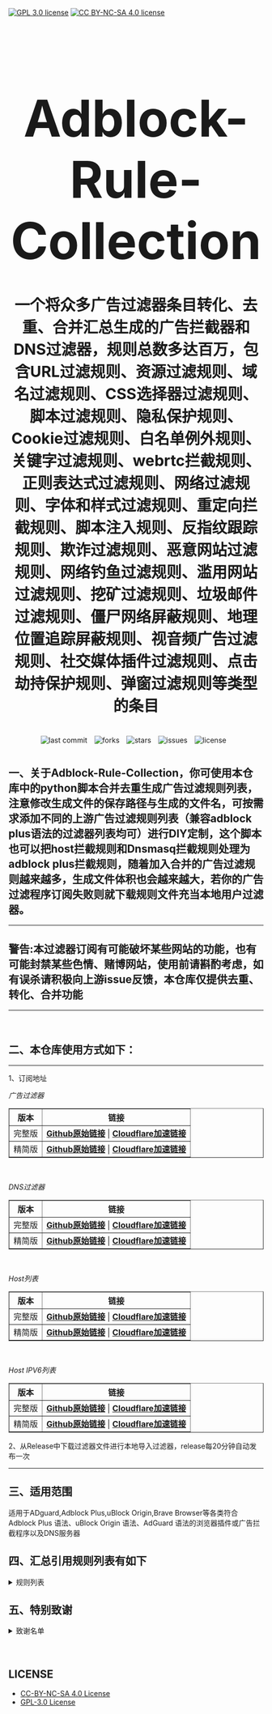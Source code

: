 [![GPL 3.0 license](https://img.shields.io/badge/License-GPL%20v3-blue.svg)](https://github.com/REIJI007/Adblock-Rule-Collection/blob/main/LICENSE-GPL%203.0)
[![CC BY-NC-SA 4.0 license](https://img.shields.io/badge/License-CC%20BY--NC--SA%204.0-lightgrey.svg)](https://github.com/REIJI007/Adblock-Rule-Collection/blob/main/LICENSE-CC-BY-NC-SA%204.0)
<!-- 居中的大标题 -->
<h1 align="center" style="font-size: 100px; margin-bottom: 40px;">Adblock-Rule-Collection</h1>

<!-- 居中的副标题 -->
<h2 align="center" style="font-size: 30px; margin-bottom: 40px;">一个将众多广告过滤器条目转化、去重、合并汇总生成的广告拦截器和DNS过滤器，规则总数多达百万，包含URL过滤规则、资源过滤规则、域名过滤规则、CSS选择器过滤规则、脚本过滤规则、隐私保护规则、Cookie过滤规则、白名单例外规则、关键字过滤规则、webrtc拦截规则、正则表达式过滤规则、网络过滤规则、字体和样式过滤规则、重定向拦截规则、脚本注入规则、反指纹跟踪规则、欺诈过滤规则、恶意网站过滤规则、网络钓鱼过滤规则、滥用网站过滤规则、挖矿过滤规则、垃圾邮件过滤规则、僵尸网络屏蔽规则、地理位置追踪屏蔽规则、视音频广告过滤规则、社交媒体插件过滤规则、点击劫持保护规则、弹窗过滤规则等类型的条目</h2>

<!-- 徽章（根据需要调整） -->
<p align="center" style="margin-bottom: 40px;">
    <img src="https://img.shields.io/badge/last%20commit-today-brightgreen" alt="last commit" style="margin-right: 10px;">
    <img src="https://img.shields.io/github/forks/REIJI007/Adblock-Rule-Collection" alt="forks" style="margin-right: 10px;">
    <img src="https://img.shields.io/github/stars/REIJI007/Adblock-Rule-Collection" alt="stars" style="margin-right: 10px;">
    <img src="https://img.shields.io/github/issues/REIJI007/Adblock-Rule-Collection" alt="issues" style="margin-right: 10px;">
    <img src="https://img.shields.io/github/license/REIJI007/Adblock-Rule-Collection" alt="license" style="margin-right: 10px;">
</p>


## 一、关于Adblock-Rule-Collection，你可使用本仓库中的python脚本合并去重生成广告过滤规则列表，注意修改生成文件的保存路径与生成的文件名，可按需求添加不同的上游广告过滤规则列表（兼容adblock plus语法的过滤器列表均可）进行DIY定制，这个脚本也可以把host拦截规则和Dnsmasq拦截规则处理为adblock plus拦截规则，随着加入合并的广告过滤规则越来越多，生成文件体积也会越来越大，若你的广告过滤程序订阅失败则就下载规则文件充当本地用户过滤器。

<hr>

## 警告:本过滤器订阅有可能破坏某些网站的功能，也有可能封禁某些色情、赌博网站，使用前请斟酌考虑，如有误杀请积极向上游issue反馈，本仓库仅提供去重、转化、合并功能

<hr>
<br>

## 二、本仓库使用方式如下：

<hr> 
1、订阅地址

*广告过滤器*
<table border="1" style="border-collapse: collapse; width: 100%;">
  <tr>
    <th>版本</th>
    <th>链接</th>
  </tr>
  <tr>
    <td>完整版</td>
    <td>
      <strong><a href="https://raw.githubusercontent.com/REIJI007/Adblock-Rule-Collection/main/ADBLOCK_RULE_COLLECTION.txt">Github原始链接</a></strong> | 
      <strong><a href="https://adblock.reiji007.org/">Cloudflare加速链接</a></strong>
    </td>
  </tr>
  <tr>
    <td>精简版</td>
    <td>
      <strong><a href="https://raw.githubusercontent.com/REIJI007/Adblock-Rule-Collection/main/ADBLOCK_RULE_COLLECTION_Lite.txt">Github原始链接</a></strong> | 
      <strong><a href="https://adblock-lite.reiji007.org/">Cloudflare加速链接</a></strong>
    </td>
  </tr>
</table>

<br>

*DNS过滤器*
<table border="1" style="border-collapse: collapse; width: 100%;">
  <tr>
    <th>版本</th>
    <th>链接</th>
  </tr>
  <tr>
    <td>完整版</td>
    <td>
      <strong><a href="https://raw.githubusercontent.com/REIJI007/Adblock-Rule-Collection/main/ADBLOCK_RULE_COLLECTION_DNS.txt">Github原始链接</a></strong> | 
      <strong><a href="https://adblock-dns.reiji007.org/">Cloudflare加速链接</a></strong>
    </td>
  </tr>
  <tr>
    <td>精简版</td>
    <td>
      <strong><a href="https://raw.githubusercontent.com/REIJI007/Adblock-Rule-Collection/main/ADBLOCK_RULE_COLLECTION_DNS_Lite.txt">Github原始链接</a></strong> | 
      <strong><a href="https://adblock-dns-lite.reiji007.org/">Cloudflare加速链接</a></strong>
    </td>
  </tr>
</table>

<br>

*Host列表*
<table border="1" style="border-collapse: collapse; width: 100%;">
  <tr>
    <th>版本</th>
    <th>链接</th>
  </tr>
  <tr>
    <td>完整版</td>
    <td>
      <strong><a href="https://raw.githubusercontent.com/REIJI007/Adblock-Rule-Collection/main/ADBLOCK_RULE_COLLECTION_HOST.txt">Github原始链接</a></strong> | 
      <strong><a href="https://adblock-host.reiji007.org/">Cloudflare加速链接</a></strong>
    </td>
  </tr>
  <tr>
    <td>精简版</td>
    <td>
      <strong><a href="https://raw.githubusercontent.com/REIJI007/Adblock-Rule-Collection/main/ADBLOCK_RULE_COLLECTION_HOST_Lite.txt">Github原始链接</a></strong> | 
      <strong><a href="https://adblock-host-lite.reiji007.org/">Cloudflare加速链接</a></strong>
    </td>
  </tr>
</table>

<br>

*Host IPV6列表*
<table border="1" style="border-collapse: collapse; width: 100%;">
  <tr>
    <th>版本</th>
    <th>链接</th>
  </tr>
  <tr>
    <td>完整版</td>
    <td>
      <strong><a href="https://raw.githubusercontent.com/REIJI007/Adblock-Rule-Collection/main/ADBLOCK_RULE_COLLECTION_HOST_IPV6.txt">Github原始链接</a></strong> | 
      <strong><a href="https://adblock-host-ipv6.reiji007.org/">Cloudflare加速链接</a></strong>
    </td>
  </tr>
  <tr>
    <td>精简版</td>
    <td>
      <strong><a href="https://raw.githubusercontent.com/REIJI007/Adblock-Rule-Collection/main/ADBLOCK_RULE_COLLECTION_HOST_IPV6_Lite.txt">Github原始链接</a></strong> | 
      <strong><a href="https://adblock-host-ipv6-lite.reiji007.org/">Cloudflare加速链接</a></strong>
    </td>
  </tr>
</table>

2、从Release中下载过滤器文件进行本地导入过滤器，release每20分钟自动发布一次
<hr>


## 三、适用范围
适用于ADguard,Adblock Plus,uBlock Origin,Brave Browser等各类符合Adblock Plus 语法、uBlock Origin 语法、AdGuard 语法的浏览器插件或广告拦截程序以及DNS服务器
<br>


## 四、汇总引用规则列表有如下
<details>
  <summary>规则列表</summary>


引用列表如下：

1. [Anti-ad for ADguard](https://anti-ad.net/adguard.txt)  
2. [Anti-ad-Easylist](https://anti-ad.net/easylist.txt)
3. [OISD Small List](https://small.oisd.nl)
4. [OISD Big List](https://big.oisd.nl)  
5. [EasyList](https://easylist.to/easylist/easylist.txt)  
6. [EasyList-adservers](https://raw.githubusercontent.com/easylist/easylist/master/easylist/easylist_adservers.txt)  
7. [EasyList-thirdparty_servers](https://raw.githubusercontent.com/easylist/easylist/master/easylist/easylist_thirdparty.txt)  
8. [EasyList-adservers_popup](https://raw.githubusercontent.com/easylist/easylist/master/easylist/easylist_adservers_popup.txt)  
9. [EasyList-thirdparty_popup](https://raw.githubusercontent.com/easylist/easylist/master/easylist/easylist_thirdparty_popup.txt)  
10. [EasyList-allowlist](https://raw.githubusercontent.com/easylist/easylist/master/easylist/easylist_allowlist.txt)  
11. [EasyList-allowlist_dimensions](https://raw.githubusercontent.com/easylist/easylist/master/easylist/easylist_allowlist_dimensions.txt)  
12. [EasyList-allowlist_general_hide](https://raw.githubusercontent.com/easylist/easylist/master/easylist/easylist_allowlist_general_hide.txt)  
13. [EasyList-allowlist_popup](https://raw.githubusercontent.com/easylist/easylist/master/easylist/easylist_allowlist_popup.txt)  
14. [Easylist-general_block](https://raw.githubusercontent.com/easylist/easylist/master/easylist/easylist_general_block.txt)  
15. [Easylist-general_block_popup](https://raw.githubusercontent.com/easylist/easylist/master/easylist/easylist_general_block_popup.txt)  
16. [Easylist-general_hide](https://raw.githubusercontent.com/easylist/easylist/master/easylist/easylist_general_hide.txt)  
17. [EasyPrivacy](https://easylist.to/easylist/easyprivacy.txt)  
18. [EasyPrivacy-allowlist](https://raw.githubusercontent.com/easylist/easylist/master/easyprivacy/easyprivacy_allowlist.txt)  
19. [EasyPrivacy-allowlist_international](https://raw.githubusercontent.com/easylist/easylist/master/easyprivacy/easyprivacy_allowlist_international.txt)  
20. [EasyPrivacy-general](https://raw.githubusercontent.com/easylist/easylist/master/easyprivacy/easyprivacy_general.txt)  
21. [EasyPrivacy-general_emailtrackers](https://raw.githubusercontent.com/easylist/easylist/master/easyprivacy/easyprivacy_general_emailtrackers.txt)  
22. [EasyPrivacy-third-party](https://raw.githubusercontent.com/easylist/easylist/master/easyprivacy/easyprivacy_thirdparty.txt)  
23. [EasyPrivacy-third-party international](https://raw.githubusercontent.com/easylist/easylist/master/easyprivacy/easyprivacy_thirdparty_international.txt)  
24. [EasyPrivacy-trackingservers](https://raw.githubusercontent.com/easylist/easylist/master/easyprivacy/easyprivacy_trackingservers.txt)  
25. [EasyPrivacy-trackingservers_thirdparty](https://raw.githubusercontent.com/easylist/easylist/master/easyprivacy/easyprivacy_trackingservers_thirdparty.txt)  
26. [EasyPrivacy-trackingservers_admiral](https://raw.githubusercontent.com/easylist/easylist/master/easyprivacy/easyprivacy_trackingservers_admiral.txt)  
27. [EasyPrivacy-trackingservers_general](https://raw.githubusercontent.com/easylist/easylist/master/easyprivacy/easyprivacy_trackingservers_general.txt)  
28. [EasyPrivacy-trackingservers_mining](https://raw.githubusercontent.com/easylist/easylist/master/easyprivacy/easyprivacy_trackingservers_mining.txt)  
29. [EasyPrivacy-trackingservers_notifications](https://raw.githubusercontent.com/easylist/easylist/master/easyprivacy/easyprivacy_trackingservers_notifications.txt)  
30. [Easylist Cookie List](https://secure.fanboy.co.nz/fanboy-cookiemonster.txt)  
31. [Easylist Cookie-allowlist](https://raw.githubusercontent.com/easylist/easylist/master/easylist_cookie/easylist_cookie_allowlist.txt)  
32. [Easylist Cookie-allowlist_general_hide](https://raw.githubusercontent.com/easylist/easylist/master/easylist_cookie/easylist_cookie_allowlist_general_hide.txt)  
33. [Easylist Cookie-general_block](https://raw.githubusercontent.com/easylist/easylist/master/easylist_cookie/easylist_cookie_general_block.txt)  
34. [Easylist Cookie-general_hide](https://raw.githubusercontent.com/easylist/easylist/master/easylist_cookie/easylist_cookie_general_hide.txt)  
35. [Easylist Cookie-thirdparty](https://raw.githubusercontent.com/easylist/easylist/master/easylist_cookie/easylist_cookie_thirdparty.txt)  
36. [EasyList China](https://raw.githubusercontent.com/easylist/easylistchina/master/easylistchina.txt)  
37. [Adblock Warning Removal List](https://easylist-downloads.adblockplus.org/antiadblockfilters.txt)  
38. [Fanboy's Annoyance List](https://secure.fanboy.co.nz/fanboy-annoyance.txt)  
39. [Fanboy's Social Blocking List](https://easylist.to/easylist/fanboy-social.txt)  
40. [Fanboy's Anti-thirdparty Fonts](https://www.fanboy.co.nz/fanboy-antifonts.txt)  
41. [Fanboy's Notifications Blocking List](https://raw.githubusercontent.com/DandelionSprout/adfilt/master/Other%20domains%20versions/FanboyNotifications-LoadableInUBO.txt)  
42. [CJX's Annoyance List](https://raw.githubusercontent.com/cjx82630/cjxlist/master/cjx-annoyance.txt)  
43. [CJX's EasyList Lite](https://raw.githubusercontent.com/cjx82630/cjxlist/master/cjxlist.txt)  
44. [CJX's uBlock list](https://raw.githubusercontent.com/cjx82630/cjxlist/master/cjx-ublock.txt)  
45. [uniartrisan's Adblock List Plus](https://raw.githubusercontent.com/uniartisan/adblock_list/master/adblock_plus.txt)  
46. [uniartrisan's Privacy List](https://raw.githubusercontent.com/uniartisan/adblock_list/master/adblock_privacy.txt)  
47. [AdRules AdBlock List Plus](https://raw.githubusercontent.com/Cats-Team/AdRules/main/adblock_plus.txt)  
48. [AdRules DNS List](https://raw.githubusercontent.com/Cats-Team/AdRules/main/dns.txt)  
49. [AdBlock DNS](https://raw.githubusercontent.com/217heidai/adblockfilters/main/rules/adblockdns.txt)  
50. [AdBlock Filter](https://raw.githubusercontent.com/217heidai/adblockfilters/main/rules/adblockfilters.txt)  
51. [GOODBYEADS](https://raw.githubusercontent.com/8680/GOODBYEADS/master/data/rules/adblock.txt)
52. [GOODBYEADS-DNS](https://raw.githubusercontent.com/8680/GOODBYEADS/master/data/rules/dns.txt)  
53. [GOODBYEADS-allow](https://raw.githubusercontent.com/8680/GOODBYEADS/master/data/rules/allow.txt)  
54. [AWAvenue-Ads-Rule](https://raw.githubusercontent.com/TG-Twilight/AWAvenue-Ads-Rule/main/AWAvenue-Ads-Rule.txt)  
55. [uBlock filters](https://raw.githubusercontent.com/uBlockOrigin/uAssets/master/filters/filters.txt)  
56. [uBlock privacy filter](https://raw.githubusercontent.com/uBlockOrigin/uAssets/master/filters/privacy.txt)  
57. [uBlock mobile filter](https://raw.githubusercontent.com/uBlockOrigin/uAssets/master/filters/filters-mobile.txt)  
58. [uBlock Badware risks filter](https://raw.githubusercontent.com/uBlockOrigin/uAssets/master/filters/badware.txt)  
59. [uBlock Annoyances-Cookies filter](https://raw.githubusercontent.com/uBlockOrigin/uAssets/master/filters/annoyances-cookies.txt)  
60. [uBlock Annoyances-others filter](https://raw.githubusercontent.com/uBlockOrigin/uAssets/master/filters/annoyances-others.txt)  
61. [uBlock Resource abuse filters](https://raw.githubusercontent.com/uBlockOrigin/uAssets/master/filters/resource-abuse.txt)  
62. [uBlock Unbreak filter](https://raw.githubusercontent.com/uBlockOrigin/uAssets/master/filters/unbreak.txt)
63. [uBlock lan-block](https://raw.githubusercontent.com/uBlockOrigin/uAssets/master/filters/lan-block.txt)
64. [ADguard Base filter](https://raw.githubusercontent.com/ADguardTeam/FiltersRegistry/master/filters/filter_2_Base/filter.txt)  
65. [ADguard Spyware filter](https://raw.githubusercontent.com/ADguardTeam/FiltersRegistry/master/filters/filter_3_Spyware/filter.txt)  
66. [ADguard Social filter](https://raw.githubusercontent.com/ADguardTeam/FiltersRegistry/master/filters/filter_4_Social/filter.txt)  
67. [ADguard Mobile filter](https://raw.githubusercontent.com/ADguardTeam/FiltersRegistry/master/filters/filter_11_Mobile/filter.txt)  
68. [ADguard Annoyances filter](https://raw.githubusercontent.com/ADguardTeam/FiltersRegistry/master/filters/filter_14_Annoyances/filter.txt)  
69. [ADguard DnsFilter](https://raw.githubusercontent.com/ADguardTeam/FiltersRegistry/master/filters/filter_15_DnsFilter/filter.txt)  
70. [ADguard TrackParam filter](https://raw.githubusercontent.com/ADguardTeam/FiltersRegistry/master/filters/filter_17_TrackParam/filter.txt)  
71. [ADguard Annoyances_Cookies filter](https://raw.githubusercontent.com/ADguardTeam/FiltersRegistry/master/filters/filter_18_Annoyances_Cookies/filter.txt)  
72. [ADguard Annoyances_Popups filter](https://raw.githubusercontent.com/ADguardTeam/FiltersRegistry/master/filters/filter_19_Annoyances_Popups/filter.txt)  
73. [ADguard Annoyances_MobileApp filter](https://raw.githubusercontent.com/ADguardTeam/FiltersRegistry/master/filters/filter_20_Annoyances_MobileApp/filter.txt)  
74. [ADguard Annoyances_Other filter](https://raw.githubusercontent.com/ADguardTeam/FiltersRegistry/master/filters/filter_21_Annoyances_Other/filter.txt)  
75. [ADguard Annoyances_Widgets filter](https://raw.githubusercontent.com/ADguardTeam/FiltersRegistry/master/filters/filter_22_Annoyances_Widgets/filter.txt)  
76. [ADguard Chinese filter](https://raw.githubusercontent.com/ADguardTeam/FiltersRegistry/master/filters/filter_224_Chinese/filter.txt)  
77. [ADguard ThirdParty EasyList](https://raw.githubusercontent.com/ADguardTeam/FiltersRegistry/master/filters/ThirdParty/filter_101_EasyList/filter.txt)  
78. [ADguard ThirdParty EasyListChina](https://raw.githubusercontent.com/ADguardTeam/FiltersRegistry/master/filters/ThirdParty/filter_104_EasyListChina/filter.txt)  
79. [ADguard ThirdParty EasyPrivacy](https://raw.githubusercontent.com/ADguardTeam/FiltersRegistry/master/filters/ThirdParty/filter_118_EasyPrivacy/filter.txt)  
80. [ADguard ThirdParty Fanboy's Annoyance List](https://raw.githubusercontent.com/ADguardTeam/FiltersRegistry/master/filters/ThirdParty/filter_122_FanboysAnnoyances/filter.txt)  
81. [ADguard ThirdParty FanboysSocialBlockingList](https://raw.githubusercontent.com/ADguardTeam/FiltersRegistry/master/filters/ThirdParty/filter_123_FanboysSocialBlockingList/filter.txt)  
82. [ADguard ThirdParty WebAnnoyancesUltralist](https://raw.githubusercontent.com/ADguardTeam/FiltersRegistry/master/filters/ThirdParty/filter_201_WebAnnoyancesUltralist/filter.txt)  
83. [ADguard ThirdParty PeterLowesList](https://raw.githubusercontent.com/ADguardTeam/FiltersRegistry/master/filters/ThirdParty/filter_204_PeterLowesList/filter.txt)  
84. [ADguard ThirdParty AdblockWarningRemovalList](https://raw.githubusercontent.com/ADguardTeam/FiltersRegistry/master/filters/ThirdParty/filter_207_AdblockWarningRemovalList/filter.txt)  
85. [ADguard ThirdParty Online_Malicious_URL_Blocklist](https://raw.githubusercontent.com/ADguardTeam/FiltersRegistry/master/filters/ThirdParty/filter_208_Online_Malicious_URL_Blocklist/filter.txt)  
86. [ADguard ThirdParty ADgkMobileChinalist](https://raw.githubusercontent.com/ADguardTeam/FiltersRegistry/master/filters/ThirdParty/filter_209_ADgkMobileChinalist/filter.txt)  
87. [ADguard ThirdParty Spam404](https://raw.githubusercontent.com/ADguardTeam/FiltersRegistry/master/filters/ThirdParty/filter_210_Spam404/filter.txt)  
88. [ADguard ThirdParty Anti-Adblock Killer](https://raw.githubusercontent.com/ADguardTeam/FiltersRegistry/master/filters/ThirdParty/filter_211_AntiAdblockKillerReek/filter.txt)  
89. [ADguard ThirdParty ChinaListAndEasyList](https://raw.githubusercontent.com/ADguardTeam/FiltersRegistry/master/filters/ThirdParty/filter_219_ChinaListAndEasyList/filter.txt)  
90. [ADguard ThirdParty CJXsAnnoyanceList](https://raw.githubusercontent.com/ADguardTeam/FiltersRegistry/master/filters/ThirdParty/filter_220_CJXsAnnoyanceList/filter.txt)  
91. [ADguard ThirdParty xinggsf](https://raw.githubusercontent.com/ADguardTeam/FiltersRegistry/master/filters/ThirdParty/filter_228_xinggsf/filter.txt)  
92. [ADguard ThirdParty IdontCareAboutCookies](https://raw.githubusercontent.com/ADguardTeam/FiltersRegistry/master/filters/ThirdParty/filter_229_IdontCareAboutCookies/filter.txt)  
93. [ADguard ThirdParty FanboyAntifonts](https://raw.githubusercontent.com/ADguardTeam/FiltersRegistry/master/filters/ThirdParty/filter_239_FanboyAntifonts/filter.txt)  
94. [ADguard ThirdParty BarbBlock](https://raw.githubusercontent.com/ADguardTeam/FiltersRegistry/master/filters/ThirdParty/filter_240_BarbBlock/filter.txt)  
95. [ADguard ThirdParty FanboyCookiemonster](https://raw.githubusercontent.com/ADguardTeam/FiltersRegistry/master/filters/ThirdParty/filter_241_FanboyCookiemonster/filter.txt)  
96. [ADguard ThirdParty NoCoin](https://raw.githubusercontent.com/ADguardTeam/FiltersRegistry/master/filters/ThirdParty/filter_242_NoCoin/filter.txt)  
97. [ADguard ThirdParty DandelionSproutAnnoyances](https://raw.githubusercontent.com/ADguardTeam/FiltersRegistry/master/filters/ThirdParty/filter_250_DandelionSproutAnnoyances/filter.txt)  
98. [ADguard ThirdParty Legitimate_URL_Shortener](https://raw.githubusercontent.com/ADguardTeam/FiltersRegistry/master/filters/ThirdParty/filter_251_LegitimateURLShortener/filter.txt)  
99. [ADguard ThirdParty Phishing_URL_Blocklist](https://raw.githubusercontent.com/ADguardTeam/FiltersRegistry/master/filters/ThirdParty/filter_255_Phishing_URL_Blocklist/filter.txt)  
100. [ADguard ThirdParty Scam_Blocklist](https://raw.githubusercontent.com/ADguardTeam/FiltersRegistry/master/filters/ThirdParty/filter_256_Scam_Blocklist/filter.txt)  
101. [ADguard ThirdParty uBlock_Origin_Badware_risks](https://raw.githubusercontent.com/ADguardTeam/FiltersRegistry/master/filters/ThirdParty/filter_257_uBlock_Origin_Badware_risks/filter.txt)  
102. [ADguard Base filter-first-party servers](https://raw.githubusercontent.com/ADguardTeam/ADguardFilters/master/BaseFilter/sections/adservers_firstparty.txt)
103. [ADguard Base filter-foreign servers](https://raw.githubusercontent.com/ADguardTeam/ADguardFilters/master/BaseFilter/sections/foreign.txt)  
104. [ADguard Base filter cryptominers](https://raw.githubusercontent.com/ADguardTeam/ADguardFilters/master/BaseFilter/sections/cryptominers.txt)  
105. [ADguard Base filter-adservers](https://raw.githubusercontent.com/ADguardTeam/ADguardFilters/master/BaseFilter/sections/adservers.txt)  
106. [ADguard Base filter-adservers_firstparty](https://raw.githubusercontent.com/ADguardTeam/ADguardFilters/master/BaseFilter/sections/adservers_firstparty.txt)  
107. [ADguard Base filter-allowlist](https://raw.githubusercontent.com/ADguardTeam/ADguardFilters/master/BaseFilter/sections/allowlist.txt)  
108. [ADguard Base filter-allowlist_stealth](https://raw.githubusercontent.com/ADguardTeam/ADguardFilters/master/BaseFilter/sections/allowlist_stealth.txt)  
109. [ADguard Base filter-antiadblock](https://raw.githubusercontent.com/ADguardTeam/ADguardFilters/master/BaseFilter/sections/antiadblock.txt)  
110. [ADguard Base filter-replace](https://raw.githubusercontent.com/ADguardTeam/ADguardFilters/master/BaseFilter/sections/replace.txt)  
111. [ADguard Base filter-content_blocker](https://raw.githubusercontent.com/ADguardTeam/ADguardFilters/master/BaseFilter/sections/content_blocker.txt)  
112. [ADguard Exclusion rules](https://raw.githubusercontent.com/ADguardTeam/ADguardSDNSFilter/master/Filters/exclusions.txt)  
113. [ADguard Exception rules](https://raw.githubusercontent.com/ADguardTeam/ADguardSDNSFilter/master/Filters/exceptions.txt)  
114. [ADguardSDNSFilter](https://raw.githubusercontent.com/ADguardTeam/ADguardSDNSFilter/master/Filters/rules.txt)  
115. [ADguard Tracking Protection filter - first-party trackers](https://raw.githubusercontent.com/ADguardTeam/ADguardFilters/master/SpywareFilter/sections/tracking_servers_firstparty.txt)  
116. [ADguard Tracking Protection filter - third-party trackers](https://raw.githubusercontent.com/ADguardTeam/ADguardFilters/master/SpywareFilter/sections/tracking_servers.txt)  
117. [ADguard Tracking Protection filter - mobile trackers](https://raw.githubusercontent.com/ADguardTeam/ADguardFilters/master/SpywareFilter/sections/mobile.txt)  
118. [ADguard Social filter-allowlist](https://raw.githubusercontent.com/ADguardTeam/ADguardFilters/master/SocialFilter/sections/allowlist.txt)  
119. [ADguard Social filter-general_elemhide](https://raw.githubusercontent.com/ADguardTeam/ADguardFilters/master/SocialFilter/sections/general_elemhide.txt)  
120. [ADguard Social filter-general_extensions](https://raw.githubusercontent.com/ADguardTeam/ADguardFilters/master/SocialFilter/sections/general_extensions.txt)  
121. [ADguard Social filter-general_url](https://raw.githubusercontent.com/ADguardTeam/ADguardFilters/master/SocialFilter/sections/general_url.txt)  
122. [ADguard Social filter-popups](https://raw.githubusercontent.com/ADguardTeam/ADguardFilters/master/SocialFilter/sections/popups.txt)  
123. [ADguard Social filter-social_trackers](https://raw.githubusercontent.com/ADguardTeam/ADguardFilters/master/SocialFilter/sections/social_trackers.txt)  
124. [ADguard Annoyances filter-cookies_allowlist](https://raw.githubusercontent.com/ADguardTeam/ADguardFilters/master/AnnoyancesFilter/Cookies/sections/cookies_allowlist.txt)  
125. [ADguard Annoyances filter-cookies_general](https://raw.githubusercontent.com/ADguardTeam/ADguardFilters/master/AnnoyancesFilter/Cookies/sections/cookies_general.txt)  
126. [ADguard Annoyances filter-mobile-app_allowlist](https://raw.githubusercontent.com/ADguardTeam/ADguardFilters/master/AnnoyancesFilter/MobileApp/sections/mobile-app_allowlist.txt)  
127. [ADguard Annoyances filter-mobile-app_general](https://raw.githubusercontent.com/ADguardTeam/ADguardFilters/master/AnnoyancesFilter/MobileApp/sections/mobile-app_general.txt)  
128. [ADguard Annoyances filter-popups-antiadblock](https://raw.githubusercontent.com/ADguardTeam/ADguardFilters/master/AnnoyancesFilter/Popups/sections/antiadblock.txt)  
129. [ADguard Annoyances filter-popups-allowlist](https://raw.githubusercontent.com/ADguardTeam/ADguardFilters/master/AnnoyancesFilter/Popups/sections/popups_allowlist.txt)  
130. [ADguard Annoyances filter-popups-general](https://raw.githubusercontent.com/ADguardTeam/ADguardFilters/master/AnnoyancesFilter/Popups/sections/popups_general.txt)  
131. [ADguard Annoyances filter-popups-push-notifications_allowlist](https://raw.githubusercontent.com/ADguardTeam/ADguardFilters/master/AnnoyancesFilter/Popups/sections/push-notifications_allowlist.txt)  
132. [ADguard Annoyances filter-popups-push-notifications_general](https://raw.githubusercontent.com/ADguardTeam/ADguardFilters/master/AnnoyancesFilter/Popups/sections/push-notifications_general.txt)  
133. [ADguard Annoyances filter-popups-subscriptions_allowlist](https://raw.githubusercontent.com/ADguardTeam/ADguardFilters/master/AnnoyancesFilter/Popups/sections/subscriptions_allowlist.txt)  
134. [ADguard Annoyances filter-popups-subscriptions_general](https://raw.githubusercontent.com/ADguardTeam/ADguardFilters/master/AnnoyancesFilter/Popups/sections/subscriptions_general.txt)  
135. [ADguard Annoyances filter-Widgets](https://raw.githubusercontent.com/ADguardTeam/ADguardFilters/master/AnnoyancesFilter/Widgets/sections/widgets.txt)  
136. [ADguard CNAME original trackers list](https://raw.githubusercontent.com/ADguardTeam/cname-trackers/master/data/combined_original_trackers.txt)  
137. [ADguard CNAME disguised ads list](https://raw.githubusercontent.com/ADguardTeam/cname-trackers/master/data/combined_disguised_ads.txt)  
138. [ADguard CNAME disguised clickthroughs list](https://raw.githubusercontent.com/ADguardTeam/cname-trackers/master/data/combined_disguised_clickthroughs.txt)  
139. [ADguard CNAME disguised microsites list](https://raw.githubusercontent.com/ADguardTeam/cname-trackers/master/data/combined_disguised_microsites.txt)  
140. [ADguard CNAME disguised trackers list](https://raw.githubusercontent.com/ADguardTeam/cname-trackers/master/data/combined_disguised_trackers.txt)  
141. [ADguard CNAME disguised mail_trackers list](https://raw.githubusercontent.com/ADguardTeam/cname-trackers/master/data/combined_disguised_mail_trackers.txt)  
142. [ADguard Chinese filter-adservers](https://raw.githubusercontent.com/ADguardTeam/ADguardFilters/master/ChineseFilter/sections/adservers.txt)  
143. [ADguard Chinese filter-adservers_firstparty](https://raw.githubusercontent.com/ADguardTeam/ADguardFilters/master/ChineseFilter/sections/adservers_firstparty.txt)  
144. [ADguard ChineseFilter-allowlist](https://raw.githubusercontent.com/ADguardTeam/ADguardFilters/master/ChineseFilter/sections/allowlist.txt)  
145. [ADguard ChineseFilter-antiadblock](https://raw.githubusercontent.com/ADguardTeam/ADguardFilters/master/ChineseFilter/sections/antiadblock.txt)  
146. [ADguard ChineseFilter-general_elemhide](https://raw.githubusercontent.com/ADguardTeam/ADguardFilters/master/ChineseFilter/sections/general_elemhide.txt)  
147. [ADguard ChineseFilter-general_extensions](https://raw.githubusercontent.com/ADguardTeam/ADguardFilters/master/ChineseFilter/sections/general_extensions.txt)  
148. [ADguard ChineseFilter-general_url](https://raw.githubusercontent.com/ADguardTeam/ADguardFilters/master/ChineseFilter/sections/general_url.txt)  
149. [ADguard ChineseFilter-replace](https://raw.githubusercontent.com/ADguardTeam/ADguardFilters/master/ChineseFilter/sections/replace.txt)  
150. [ADguard Mobile filter-adservers](https://raw.githubusercontent.com/ADguardTeam/ADguardFilters/master/MobileFilter/sections/adservers.txt)  
151. [ADguard MobileFilter-allowlist_app](https://raw.githubusercontent.com/ADguardTeam/ADguardFilters/master/MobileFilter/sections/allowlist_app.txt)  
152. [ADguard MobileFilter-allowlist_web](https://raw.githubusercontent.com/ADguardTeam/ADguardFilters/master/MobileFilter/sections/allowlist_web.txt)  
153. [ADguard MobileFilter-antiadblock](https://raw.githubusercontent.com/AdguardTeam/AdguardFilters/master/MobileFilter/sections/antiadblock.txt)  
154. [ADguard MobileFilter-general_elemhide](https://raw.githubusercontent.com/AdguardTeam/AdguardFilters/master/MobileFilter/sections/general_elemhide.txt)  
155. [ADguard MobileFilter-general_extensions](https://raw.githubusercontent.com/AdguardTeam/AdguardFilters/master/MobileFilter/sections/general_extensions.txt)  
156. [ADguard MobileFilter-general_url](https://raw.githubusercontent.com/AdguardTeam/AdguardFilters/master/MobileFilter/sections/general_url.txt)  
157. [ADguard MobileFilter-replace](https://raw.githubusercontent.com/AdguardTeam/AdguardFilters/master/MobileFilter/sections/replace.txt)  
158. [ADguard SpywareFilter-allowlist](https://raw.githubusercontent.com/AdguardTeam/AdguardFilters/master/SpywareFilter/sections/allowlist.txt)  
159. [ADguard SpywareFilter-cookies_allowlist](https://raw.githubusercontent.com/AdguardTeam/AdguardFilters/master/SpywareFilter/sections/cookies_allowlist.txt)  
160. [ADguard SpywareFilter-cookies_general](https://raw.githubusercontent.com/AdguardTeam/AdguardFilters/master/SpywareFilter/sections/cookies_general.txt)  
161. [ADguard SpywareFilter-cookies_specific](https://raw.githubusercontent.com/AdguardTeam/AdguardFilters/master/SpywareFilter/sections/cookies_specific.txt)  
162. [ADguard SpywareFilter-general_elemhide](https://raw.githubusercontent.com/AdguardTeam/AdguardFilters/master/SpywareFilter/sections/general_elemhide.txt)  
163. [ADguard SpywareFilter-general_extensions](https://raw.githubusercontent.com/AdguardTeam/AdguardFilters/master/SpywareFilter/sections/general_extensions.txt)  
164. [ADguard SpywareFilter-general_url](https://raw.githubusercontent.com/AdguardTeam/AdguardFilters/master/SpywareFilter/sections/general_url.txt)  
165. [ADguard SpywareFilter-mobile](https://raw.githubusercontent.com/AdguardTeam/AdguardFilters/master/SpywareFilter/sections/mobile.txt)  
166. [ADguard SpywareFilter-mobile_allowlist](https://raw.githubusercontent.com/AdguardTeam/AdguardFilters/master/SpywareFilter/sections/mobile_allowlist.txt)  
167. [ADguard SpywareFilter-tracking_servers](https://raw.githubusercontent.com/AdguardTeam/AdguardFilters/master/SpywareFilter/sections/tracking_servers.txt)  
168. [ADguard SpywareFilter-tracking_servers_firstparty](https://raw.githubusercontent.com/AdguardTeam/AdguardFilters/master/SpywareFilter/sections/tracking_servers_firstparty.txt)  
169. [ADguard TrackParamFilter-allowlist](https://raw.githubusercontent.com/AdguardTeam/AdguardFilters/master/TrackParamFilter/sections/allowlist.txt)  
170. [ADguard TrackParamFilter-general_url](https://raw.githubusercontent.com/AdguardTeam/AdguardFilters/master/TrackParamFilter/sections/general_url.txt)  
171. [HyperADRules](https://raw.githubusercontent.com/Lynricsy/HyperADRules/master/rules.txt)  
172. [HyperADRules-DNS](https://raw.githubusercontent.com/Lynricsy/HyperADRules/master/dns.txt)  
173. [HyperADRules-allow](https://raw.githubusercontent.com/Lynricsy/HyperADRules/master/allow.txt)  
174. [xinggsf's rules](https://raw.githubusercontent.com/xinggsf/Adblock-Plus-Rule/master/rule.txt)  
175. [xinggsf's mv rules](https://raw.githubusercontent.com/xinggsf/Adblock-Plus-Rule/master/mv.txt)  
176. [adblock-nocoin-list](https://raw.githubusercontent.com/hoshsadiq/adblock-nocoin-list/master/nocoin.txt)    
177. [Phishing URL Blocklist-AdGuard](https://malware-filter.gitlab.io/malware-filter/phishing-filter-ag.txt)  
178. [Phishing URL Blocklist-AdGuard Home](https://malware-filter.gitlab.io/malware-filter/phishing-filter-agh.txt)  
179. [Phishing URL Blocklist-uBlock Origin](https://malware-filter.gitlab.io/malware-filter/phishing-filter.txt)  
180. [Malicious URL Blocklist-AdGuard](https://malware-filter.gitlab.io/malware-filter/urlhaus-filter-ag.txt)  
181. [Malicious URL Blocklist-AdGuard Home](https://malware-filter.gitlab.io/malware-filter/urlhaus-filter-agh.txt)  
182. [Malicious URL Blocklist-uBlock Origin](https://malware-filter.gitlab.io/malware-filter/urlhaus-filter.txt)  
183. [Tracking JS Blocklist](https://malware-filter.gitlab.io/malware-filter/tracking-filter.txt)  
184. [Botnet IP Blocklist - AdGuard](https://malware-filter.gitlab.io/malware-filter/botnet-filter-ag.txt)  
185. [Botnet IP Blocklist - AdGuard Home](https://malware-filter.gitlab.io/malware-filter/botnet-filter-agh.txt)  
186. [Botnet IP Blocklist - uBlock Origin](https://malware-filter.gitlab.io/malware-filter/botnet-filter.txt)  
187. [ABP filters](https://easylist-msie.adblockplus.org/abp-filters-anti-cv.txt)  
188. [adgk](https://raw.githubusercontent.com/banbendalao/ADgk/master/ADgk.txt)  
189. [yokoffing's Annoyance List](https://raw.githubusercontent.com/yokoffing/filterlists/main/annoyance_list.txt)  
190. [yokoffing's Privacy Essentials](https://raw.githubusercontent.com/yokoffing/filterlists/main/privacy_essentials.txt)  
191. [Spam404's Adblock-list](https://raw.githubusercontent.com/Spam404/lists/master/adblock-list.txt)  
192. [Brave-specific filter](https://raw.githubusercontent.com/brave/adblock-lists/master/brave-lists/brave-specific.txt)  
193. [Brave-ios-specific filter](https://raw.githubusercontent.com/brave/adblock-lists/master/brave-lists/brave-ios-specific.txt)  
194. [Brave-Android-specific filter](https://raw.githubusercontent.com/brave/adblock-lists/master/brave-lists/brave-android-specific.txt)  
195. [Brave-Firstparty filter](https://raw.githubusercontent.com/brave/adblock-lists/master/brave-lists/brave-firstparty.txt)  
196. [Brave-Firstparty-cname filter](https://raw.githubusercontent.com/brave/adblock-lists/master/brave-lists/brave-firstparty-cname.txt)  
197. [Brave-Unbreak filter](https://raw.githubusercontent.com/brave/adblock-lists/master/brave-unbreak.txt)  
198. [Filter unblocking search ads and self-promotions](https://raw.githubusercontent.com/AdguardTeam/FiltersRegistry/master/filters/filter_10_Useful/filter.txt)  
199. [Peter Lowe's Ad and Tracking Server List](https://pgl.yoyo.org/adservers/serverlist.php?hostformat=adblockplus&showintro=0)
200. [Dandelion Sprout's Anti-Malware List (for ADguard)](https://raw.githubusercontent.com/DandelionSprout/adfilt/master/Alternate%20versions%20Anti-Malware%20List/AntiMalwareAdGuard.txt)
201. [Dandelion Sprout's Anti-Malware List (for Adblock Plus and AdBlock)](https://raw.githubusercontent.com/DandelionSprout/adfilt/master/Alternate%20versions%20Anti-Malware%20List/AntiMalwareABP.txt)
202. [Dandelion Sprout's Compilation List](https://raw.githubusercontent.com/DandelionSprout/adfilt/master/AdGuard%20Home%20Compilation%20List/AdGuardHomeCompilationList.txt)
203. [Dandelion Sprout's Anti-Malware List (for AdGuardHome)](https://raw.githubusercontent.com/DandelionSprout/adfilt/master/Alternate%20versions%20Anti-Malware%20List/AntiMalwareAdGuardHome.txt)
204. [Dandelion Sprout's Legitimate URL Shortener](https://raw.githubusercontent.com/DandelionSprout/adfilt/master/LegitimateURLShortener.txt)
205. [The Block List Project - Smart TV List](https://raw.githubusercontent.com/blocklistproject/Lists/master/adguard/smart-tv-ags.txt)
206. [The Block List Project - Ads List](https://raw.githubusercontent.com/blocklistproject/Lists/master/adguard/ads-ags.txt)
207. [The Block List Project - Basic Starter List](https://raw.githubusercontent.com/blocklistproject/Lists/master/adguard/basic-ags.txt)
208. [The Block List Project - Tracking List](https://raw.githubusercontent.com/blocklistproject/Lists/master/adguard/tracking-ags.txt)
209. [The Block List Project - Malware List](https://raw.githubusercontent.com/blocklistproject/Lists/master/adguard/malware-ags.txt)
210. [The Block List Project - Scam List](https://raw.githubusercontent.com/blocklistproject/Lists/master/adguard/scam-ags.txt)
211. [The Block List Project - Phishing List](https://raw.githubusercontent.com/blocklistproject/Lists/master/adguard/phishing-ags.txt)
212. [The Block List Project - Ransomware List](https://raw.githubusercontent.com/blocklistproject/Lists/master/adguard/ransomware-ags.txt)
213. [The Block List Project - Fraud List](https://raw.githubusercontent.com/blocklistproject/Lists/master/adguard/fraud-ags.txt)
214. [The Block List Project - Abuse List](https://raw.githubusercontent.com/blocklistproject/Lists/master/adguard/abuse-ags.txt)
215. [The Block List Project - Redirect List](https://raw.githubusercontent.com/blocklistproject/Lists/master/adguard/redirect-ags.txt)
216. [Anti-Adblock Killer](https://raw.githubusercontent.com/reek/anti-adblock-killer/master/anti-adblock-killer-filters.txt)
217. [Scam Blocklist (Adblock Plus)](https://raw.githubusercontent.com/durablenapkin/scamblocklist/master/adguard.txt)
218. [Smart-TV Blocklist for ADguard Home](https://raw.githubusercontent.com/Perflyst/PiHoleBlocklist/master/SmartTV-AGH.txt)
219. [HaGeZi's Pro DNS Blocklist](https://raw.githubusercontent.com/hagezi/dns-blocklists/main/adblock/pro.txt)
220. [HaGeZi's Fake DNS Blocklist](https://raw.githubusercontent.com/hagezi/dns-blocklists/main/adblock/fake.txt)
221. [HaGeZi's Light DNS Blocklist](https://raw.githubusercontent.com/hagezi/dns-blocklists/main/adblock/light.txt)
222. [HaGeZi's DynDNS Blocklist](https://raw.githubusercontent.com/hagezi/dns-blocklists/main/adblock/dyndns.txt)
223. [HaGeZi's Normal DNS Blocklist](https://raw.githubusercontent.com/hagezi/dns-blocklists/main/adblock/multi.txt)
224. [HaGeZi's Personal DNS Blocklist](https://raw.githubusercontent.com/hagezi/dns-blocklists/main/adblock/personal.txt)
225. [HaGeZi's Pop-Up Ads DNS Blocklist](https://raw.githubusercontent.com/hagezi/dns-blocklists/main/adblock/popupads.txt)
226. [HaGeZi's Ultimate DNS Blocklist](https://raw.githubusercontent.com/hagezi/dns-blocklists/main/adblock/ultimate.txt)
227. [HaGeZi's The World's Most Abused TLDs - Aggressive](https://raw.githubusercontent.com/hagezi/dns-blocklists/main/adblock/spam-tlds-adblock-aggressive.txt)
228. [HaGeZi's The World's Most Abused TLDs - Allow](https://raw.githubusercontent.com/hagezi/dns-blocklists/main/adblock/spam-tlds-adblock-allow.txt)
229. [HaGeZi's Threat Intelligence Feeds DNS Blocklist](https://raw.githubusercontent.com/hagezi/dns-blocklists/main/adblock/tif.txt)
230. [HaGeZi's Allowlist Referral](https://raw.githubusercontent.com/hagezi/dns-blocklists/main/adblock/whitelist-referral.txt)
231. [HaGeZi's Allowlist URL Shortener](https://raw.githubusercontent.com/hagezi/dns-blocklists/main/adblock/whitelist-urlshortener.txt)
232. [neodevpro's adblock list](https://raw.githubusercontent.com/neodevpro/neodevhost/master/adblocker)
233. [damengzhu's adblock List](https://raw.githubusercontent.com/damengzhu/banad/main/jiekouAD.txt)
234. [damengzhu's DNS List](https://raw.githubusercontent.com/damengzhu/banad/main/dnslist.txt)
235. [hectorm's adblock List](https://hblock.molinero.dev/hosts_adblock.txt)
236. [ADblocker Ultimate Ad Filter](https://filters.adavoid.org/ultimate-ad-filter.txt)
237. [ADblocker Ultimate Privacy Filter](https://filters.adavoid.org/ultimate-privacy-filter.txt)
238. [ADblocker Ultimate Security Filter](https://filters.adavoid.org/ultimate-security-filter.txt)
239. [ADguard Base filter (ublock)](https://filters.adtidy.org/extension/ublock/filters/2.txt)
240. [ADguard Tracking Protection filter (ublock)](https://filters.adtidy.org/extension/ublock/filters/3.txt)
241. [ADguard Social Media filter (ublock)](https://filters.adtidy.org/extension/ublock/filters/4.txt)
242. [ADguard Mobile Ads filter (ublock)](https://filters.adtidy.org/extension/ublock/filters/11.txt)
243. [ADguard Annoyances filter (ublock)](https://filters.adtidy.org/extension/ublock/filters/14.txt)
244. [ADguard DNS filter (ublock)](https://filters.adtidy.org/extension/ublock/filters/15.txt)
245. [ADguard URL Tracking filter (ublock)](https://filters.adtidy.org/extension/ublock/filters/17.txt)
246. [ADguard Cookie Notices filter (ublock)](https://filters.adtidy.org/extension/ublock/filters/18.txt)
247. [ADguard Popups filter (ublock)](https://filters.adtidy.org/extension/ublock/filters/19.txt)
248. [ADguard Mobile App Banners filter (ublock)](https://filters.adtidy.org/extension/ublock/filters/20.txt)  
249. [ADguard Other Annoyances filter (ublock)](https://filters.adtidy.org/extension/ublock/filters/21.txt)  
250. [ADguard Widgets filter (ublock)](https://filters.adtidy.org/extension/ublock/filters/22.txt)  
251. [Easylist (ublock)](https://filters.adtidy.org/extension/ublock/filters/101.txt)  
252. [Easylist China (ublock)](https://filters.adtidy.org/extension/ublock/filters/104.txt)  
253. [EasyPrivacy (ublock)](https://filters.adtidy.org/extension/ublock/filters/118.txt)  
254. [Fanboy's Annoyances (ublock)](https://filters.adtidy.org/extension/ublock/filters/122.txt)  
255. [Fanboy's Social Blocking List (ublock)](https://filters.adtidy.org/extension/ublock/filters/123.txt)  
256. [Web Annoyances Ultralist (ublock)](https://filters.adtidy.org/extension/ublock/filters/201.txt)  
257. [Peter Lowe's Blocklist (ublock)](https://filters.adtidy.org/extension/ublock/filters/204.txt)  
258. [Adblock Warning Removal List (ublock)](https://filters.adtidy.org/extension/ublock/filters/207.txt)  
259. [Online Malicious URL Blocklist (ublock)](https://filters.adtidy.org/extension/ublock/filters/208.txt)  
260. [ADgk Mobile China list (ublock)](https://filters.adtidy.org/extension/ublock/filters/209.txt)  
261. [CJX's Annoyances List (ublock)](https://filters.adtidy.org/extension/ublock/filters/220.txt)  
262. [ADguard Chinese filter (ublock)](https://filters.adtidy.org/extension/ublock/filters/224.txt)  
263. [xinggsf (ublock)](https://filters.adtidy.org/extension/ublock/filters/228.txt)  
264. [Fanboy's Anti-thirdparty Fonts (ublock)](https://filters.adtidy.org/extension/ublock/filters/239.txt)  
265. [BarbBlock (ublock)](https://filters.adtidy.org/extension/ublock/filters/240.txt)  
266. [EasyList Cookie List (ublock)](https://filters.adtidy.org/extension/ublock/filters/241.txt)  
267. [NoCoin Filter List (ublock)](https://filters.adtidy.org/extension/ublock/filters/242.txt)  
268. [Dandelion Sprout's Annoyances List (ublock)](https://filters.adtidy.org/extension/ublock/filters/250.txt)  
269. [Legitimate URL Shortener (ublock)](https://filters.adtidy.org/extension/ublock/filters/251.txt)  
270. [Phishing URL Blocklist (ublock)](https://filters.adtidy.org/extension/ublock/filters/255.txt)  
271. [Scam Blocklist (ublock)](https://filters.adtidy.org/extension/ublock/filters/256.txt)  
272. [uBlock Origin - Badware risks (ublock)](https://filters.adtidy.org/extension/ublock/filters/257.txt)  
273. [ADguard Base filter (chromium)](https://filters.adtidy.org/extension/chromium/filters/2.txt)  
274. [ADguard Tracking Protection filter (chromium)](https://filters.adtidy.org/extension/chromium/filters/3.txt)  
275. [ADguard Social Media filter (chromium)](https://filters.adtidy.org/extension/chromium/filters/4.txt)  
276. [ADguard Mobile Ads filter (chromium)](https://filters.adtidy.org/extension/chromium/filters/11.txt)  
277. [ADguard Annoyances filter (chromium)](https://filters.adtidy.org/extension/chromium/filters/14.txt)  
278. [ADguard DNS filter (chromium)](https://filters.adtidy.org/extension/chromium/filters/15.txt)  
279. [ADguard URL Tracking filter (chromium)](https://filters.adtidy.org/extension/chromium/filters/17.txt)  
280. [ADguard Cookie Notices filter (chromium)](https://filters.adtidy.org/extension/chromium/filters/18.txt)  
281. [ADguard Popups filter (chromium)](https://filters.adtidy.org/extension/chromium/filters/19.txt)  
282. [ADguard Mobile App Banners filter (chromium)](https://filters.adtidy.org/extension/chromium/filters/20.txt)  
283. [ADguard Other Annoyances filter (chromium)](https://filters.adtidy.org/extension/chromium/filters/21.txt)  
284. [ADguard Widgets filter (chromium)](https://filters.adtidy.org/extension/chromium/filters/22.txt)  
285. [Easylist (chromium)](https://filters.adtidy.org/extension/chromium/filters/101.txt)  
286. [Easylist China (chromium)](https://filters.adtidy.org/extension/chromium/filters/104.txt)  
287. [EasyPrivacy (chromium)](https://filters.adtidy.org/extension/chromium/filters/118.txt)  
288. [Fanboy's Annoyances (chromium)](https://filters.adtidy.org/extension/chromium/filters/122.txt)  
289. [Fanboy's Social Blocking List (chromium)](https://filters.adtidy.org/extension/chromium/filters/123.txt)  
290. [Web Annoyances Ultralist (chromium)](https://filters.adtidy.org/extension/chromium/filters/201.txt)  
291. [Peter Lowe's Blocklist (chromium)](https://filters.adtidy.org/extension/chromium/filters/204.txt)  
292. [Adblock Warning Removal List (chromium)](https://filters.adtidy.org/extension/chromium/filters/207.txt)  
293. [Online Malicious URL Blocklist (chromium)](https://filters.adtidy.org/extension/chromium/filters/208.txt)  
294. [ADgk Mobile China list (chromium)](https://filters.adtidy.org/extension/chromium/filters/209.txt)  
295. [CJX's Annoyances List (chromium)](https://filters.adtidy.org/extension/chromium/filters/220.txt)  
296. [ADguard Chinese filter (chromium)](https://filters.adtidy.org/extension/chromium/filters/224.txt)
297. [xinggsf (chromium)](https://filters.adtidy.org/extension/chromium/filters/228.txt)
298. [Fanboy's Anti-thirdparty Fonts (chromium)](https://filters.adtidy.org/extension/chromium/filters/239.txt)
299. [BarbBlock (chromium)](https://filters.adtidy.org/extension/chromium/filters/240.txt)
300. [EasyList Cookie List (chromium)](https://filters.adtidy.org/extension/chromium/filters/241.txt)
301. [NoCoin Filter List (chromium)](https://filters.adtidy.org/extension/chromium/filters/242.txt)
302. [Dandelion Sprout's Annoyances List (chromium)](https://filters.adtidy.org/extension/chromium/filters/250.txt)
303. [Legitimate URL Shortener (chromium)](https://filters.adtidy.org/extension/chromium/filters/251.txt)
304. [Phishing URL Blocklist (chromium)](https://filters.adtidy.org/extension/chromium/filters/255.txt)
305. [Scam Blocklist (chromium)](https://filters.adtidy.org/extension/chromium/filters/256.txt)
306. [uBlock Origin - Badware risks (chromium)](https://filters.adtidy.org/extension/chromium/filters/257.txt)
307. [ADguard Base filter (firefox)](https://filters.adtidy.org/extension/firefox/filters/2.txt)
308. [ADguard Tracking Protection filter (firefox)](https://filters.adtidy.org/extension/firefox/filters/3.txt)
309. [ADguard Social Media filter (firefox)](https://filters.adtidy.org/extension/firefox/filters/4.txt)
310. [ADguard Mobile Ads filter (firefox)](https://filters.adtidy.org/extension/firefox/filters/11.txt)
311. [ADguard Annoyances filter (firefox)](https://filters.adtidy.org/extension/firefox/filters/14.txt)
312. [ADguard DNS filter (firefox)](https://filters.adtidy.org/extension/firefox/filters/15.txt)
313. [ADguard URL Tracking filter (firefox)](https://filters.adtidy.org/extension/firefox/filters/17.txt)
314. [ADguard Cookie Notices filter (firefox)](https://filters.adtidy.org/extension/firefox/filters/18.txt)
315. [ADguard Popups filter (firefox)](https://filters.adtidy.org/extension/firefox/filters/19.txt)
316. [ADguard Mobile App Banners filter (firefox)](https://filters.adtidy.org/extension/firefox/filters/20.txt)
317. [ADguard Other Annoyances filter (firefox)](https://filters.adtidy.org/extension/firefox/filters/21.txt)
318. [ADguard Widgets filter (firefox)](https://filters.adtidy.org/extension/firefox/filters/22.txt)
319. [Easylist (firefox)](https://filters.adtidy.org/extension/firefox/filters/101.txt)
320. [Easylist China (firefox)](https://filters.adtidy.org/extension/firefox/filters/104.txt)
321. [EasyPrivacy (firefox)](https://filters.adtidy.org/extension/firefox/filters/118.txt)
322. [Fanboy's Annoyances (firefox)](https://filters.adtidy.org/extension/firefox/filters/122.txt)
323. [Fanboy's Social Blocking List (firefox)](https://filters.adtidy.org/extension/firefox/filters/123.txt)
324. [Web Annoyances Ultralist (firefox)](https://filters.adtidy.org/extension/firefox/filters/201.txt)
325. [Peter Lowe's Blocklist (firefox)](https://filters.adtidy.org/extension/firefox/filters/204.txt)
326. [Adblock Warning Removal List (firefox)](https://filters.adtidy.org/extension/firefox/filters/207.txt)
327. [Online Malicious URL Blocklist (firefox)](https://filters.adtidy.org/extension/firefox/filters/208.txt)
328. [ADgk Mobile China list (firefox)](https://filters.adtidy.org/extension/firefox/filters/209.txt)
329. [CJX's Annoyances List (firefox)](https://filters.adtidy.org/extension/firefox/filters/220.txt)
330. [ADguard Chinese filter (firefox)](https://filters.adtidy.org/extension/firefox/filters/224.txt)
331. [xinggsf (firefox)](https://filters.adtidy.org/extension/firefox/filters/228.txt)
332. [Fanboy's Anti-thirdparty Fonts (firefox)](https://filters.adtidy.org/extension/firefox/filters/239.txt)
333. [BarbBlock (firefox)](https://filters.adtidy.org/extension/firefox/filters/240.txt)
334. [EasyList Cookie List (firefox)](https://filters.adtidy.org/extension/firefox/filters/241.txt)
335. [NoCoin Filter List (firefox)](https://filters.adtidy.org/extension/firefox/filters/242.txt)
336. [Dandelion Sprout's Annoyances List (firefox)](https://filters.adtidy.org/extension/firefox/filters/250.txt)
337. [Legitimate URL Shortener (firefox)](https://filters.adtidy.org/extension/firefox/filters/251.txt)
338. [Phishing URL Blocklist (firefox)](https://filters.adtidy.org/extension/firefox/filters/255.txt)
339. [Scam Blocklist (firefox)](https://filters.adtidy.org/extension/firefox/filters/256.txt)
340. [uBlock Origin - Badware risks (firefox)](https://filters.adtidy.org/extension/firefox/filters/257.txt)
341. [ADguard Base filter (windows)](https://filters.adtidy.org/windows/filters/2.txt)
342. [ADguard Tracking Protection filter (windows)](https://filters.adtidy.org/windows/filters/3.txt)
343. [ADguard Social Media filter (windows)](https://filters.adtidy.org/windows/filters/4.txt)  
344. [ADguard Mobile Ads filter (windows)](https://filters.adtidy.org/windows/filters/11.txt)
345. [ADguard Annoyances filter (windows)](https://filters.adtidy.org/windows/filters/14.txt)  
346. [ADguard DNS filter (windows)](https://filters.adtidy.org/windows/filters/15.txt)  
347. [ADguard URL Tracking filter (windows)](https://filters.adtidy.org/windows/filters/17.txt)  
348. [ADguard Cookie Notices filter (windows)](https://filters.adtidy.org/windows/filters/18.txt)  
349. [ADguard Popups filter (windows)](https://filters.adtidy.org/windows/filters/19.txt)  
350. [ADguard Mobile App Banners filter (windows)](https://filters.adtidy.org/windows/filters/20.txt)  
351. [ADguard Other Annoyances filter (windows)](https://filters.adtidy.org/windows/filters/21.txt)  
352. [ADguard Widgets filter (windows)](https://filters.adtidy.org/windows/filters/22.txt)  
353. [Easylist (windows)](https://filters.adtidy.org/windows/filters/101.txt)  
354. [Easylist China (windows)](https://filters.adtidy.org/windows/filters/104.txt)  
355. [EasyPrivacy (windows)](https://filters.adtidy.org/windows/filters/118.txt)  
356. [Fanboy's Annoyances (windows)](https://filters.adtidy.org/windows/filters/122.txt)  
357. [Fanboy's Social Blocking List (windows)](https://filters.adtidy.org/windows/filters/123.txt)  
358. [Web Annoyances Ultralist (windows)](https://filters.adtidy.org/windows/filters/201.txt)  
359. [Peter Lowe's Blocklist (windows)](https://filters.adtidy.org/windows/filters/204.txt)  
360. [Adblock Warning Removal List (windows)](https://filters.adtidy.org/windows/filters/207.txt)  
361. [Online Malicious URL Blocklist (windows)](https://filters.adtidy.org/windows/filters/208.txt)  
362. [ADgk Mobile China list (windows)](https://filters.adtidy.org/windows/filters/209.txt)  
363. [CJX's Annoyances List (windows)](https://filters.adtidy.org/windows/filters/220.txt)  
364. [ADguard Chinese filter (windows)](https://filters.adtidy.org/windows/filters/224.txt)  
365. [xinggsf (windows)](https://filters.adtidy.org/windows/filters/228.txt)  
366. [Fanboy's Anti-thirdparty Fonts (windows)](https://filters.adtidy.org/windows/filters/239.txt)  
367. [BarbBlock (windows)](https://filters.adtidy.org/windows/filters/240.txt)  
368. [EasyList Cookie List (windows)](https://filters.adtidy.org/windows/filters/241.txt)  
369. [NoCoin Filter List (windows)](https://filters.adtidy.org/windows/filters/242.txt)  
370. [Dandelion Sprout's Annoyances List (windows)](https://filters.adtidy.org/windows/filters/250.txt)  
371. [Legitimate URL Shortener (windows)](https://filters.adtidy.org/windows/filters/251.txt)  
372. [Phishing URL Blocklist (windows)](https://filters.adtidy.org/windows/filters/255.txt)  
373. [Scam Blocklist (windows)](https://filters.adtidy.org/windows/filters/256.txt)  
374. [uBlock Origin - Badware risks (windows)](https://filters.adtidy.org/windows/filters/257.txt)  
375. [ADguard Base filter (android)](https://filters.adtidy.org/android/filters/2_optimized.txt)  
376. [ADguard Tracking Protection filter (android)](https://filters.adtidy.org/android/filters/3_optimized.txt)  
377. [ADguard Social Media filter (android)](https://filters.adtidy.org/android/filters/4_optimized.txt)  
378. [ADguard Mobile Ads filter (android)](https://filters.adtidy.org/android/filters/11_optimized.txt)  
379. [ADguard Annoyances filter (android)](https://filters.adtidy.org/android/filters/14_optimized.txt)  
380. [ADguard DNS filter (android)](https://filters.adtidy.org/android/filters/15_optimized.txt)  
381. [ADguard URL Tracking filter (android)](https://filters.adtidy.org/android/filters/17_optimized.txt)  
382. [ADguard Cookie Notices filter (android)](https://filters.adtidy.org/android/filters/18_optimized.txt)  
383. [ADguard Popups filter (android)](https://filters.adtidy.org/android/filters/19_optimized.txt)  
384. [ADguard Mobile App Banners filter (android)](https://filters.adtidy.org/android/filters/20_optimized.txt)  
385. [ADguard Other Annoyances filter (android)](https://filters.adtidy.org/android/filters/21_optimized.txt)  
386. [ADguard Widgets filter (android)](https://filters.adtidy.org/android/filters/22_optimized.txt)  
387. [Easylist (android)](https://filters.adtidy.org/android/filters/101_optimized.txt)  
388. [Easylist China (android)](https://filters.adtidy.org/android/filters/104_optimized.txt)  
389. [EasyPrivacy (android)](https://filters.adtidy.org/android/filters/118_optimized.txt)  
390. [Fanboy's Annoyances (android)](https://filters.adtidy.org/android/filters/122_optimized.txt)
391. [Fanboy's Social Blocking List (android)](https://filters.adtidy.org/android/filters/123_optimized.txt)
392. [Web Annoyances Ultralist (android)](https://filters.adtidy.org/android/filters/201_optimized.txt)
393. [Peter Lowe's Blocklist (android)](https://filters.adtidy.org/android/filters/204_optimized.txt)
394. [Adblock Warning Removal List (android)](https://filters.adtidy.org/android/filters/207_optimized.txt)
395. [Online Malicious URL Blocklist (android)](https://filters.adtidy.org/android/filters/208_optimized.txt)
396. [ADgk Mobile China list (android)](https://filters.adtidy.org/android/filters/209_optimized.txt)
397. [CJX's Annoyances List (android)](https://filters.adtidy.org/android/filters/220_optimized.txt)
398. [ADguard Chinese filter (android)](https://filters.adtidy.org/android/filters/224_optimized.txt)
399. [xinggsf (android)](https://filters.adtidy.org/android/filters/228_optimized.txt)
400. [Fanboy's Anti-thirdparty Fonts (android)](https://filters.adtidy.org/android/filters/239_optimized.txt)
401. [BarbBlock (android)](https://filters.adtidy.org/android/filters/240_optimized.txt)
402. [EasyList Cookie List (android)](https://filters.adtidy.org/android/filters/241_optimized.txt)
403. [NoCoin Filter List (android)](https://filters.adtidy.org/android/filters/242_optimized.txt)
404. [Dandelion Sprout's Annoyances List (android)](https://filters.adtidy.org/android/filters/250_optimized.txt)
405. [Legitimate URL Shortener (android)](https://filters.adtidy.org/android/filters/251_optimized.txt)
406. [Phishing URL Blocklist (android)](https://filters.adtidy.org/android/filters/255_optimized.txt)
407. [Scam Blocklist (android)](https://filters.adtidy.org/android/filters/256_optimized.txt)
408. [uBlock Origin - Badware risks (android)](https://filters.adtidy.org/android/filters/257_optimized.txt)
409. [ADguard Base filter (ios)](https://filters.adtidy.org/ios/filters/2_optimized.txt)
410. [ADguard Tracking Protection filter (ios)](https://filters.adtidy.org/ios/filters/3_optimized.txt)
411. [ADguard Social Media filter (ios)](https://filters.adtidy.org/ios/filters/4_optimized.txt)
412. [ADguard Mobile Ads filter (ios)](https://filters.adtidy.org/ios/filters/11_optimized.txt)
413. [ADguard Annoyances filter (ios)](https://filters.adtidy.org/ios/filters/14_optimized.txt)
414. [ADguard DNS filter (ios)](https://filters.adtidy.org/ios/filters/15_optimized.txt)
415. [ADguard URL Tracking filter (ios)](https://filters.adtidy.org/ios/filters/17_optimized.txt)
416. [ADguard Cookie Notices filter (ios)](https://filters.adtidy.org/ios/filters/18_optimized.txt)
417. [ADguard Popups filter (ios)](https://filters.adtidy.org/ios/filters/19_optimized.txt)
418. [ADguard Mobile App Banners filter (ios)](https://filters.adtidy.org/ios/filters/20_optimized.txt)
419. [ADguard Other Annoyances filter (ios)](https://filters.adtidy.org/ios/filters/21_optimized.txt)
420. [ADguard Widgets filter (ios)](https://filters.adtidy.org/ios/filters/22_optimized.txt)
421. [Easylist (ios)](https://filters.adtidy.org/ios/filters/101_optimized.txt)
422. [Easylist China (ios)](https://filters.adtidy.org/ios/filters/104_optimized.txt)
423. [EasyPrivacy (ios)](https://filters.adtidy.org/ios/filters/118_optimized.txt)
424. [Fanboy's Annoyances (ios)](https://filters.adtidy.org/ios/filters/122_optimized.txt)
425. [Fanboy's Social Blocking List (ios)](https://filters.adtidy.org/ios/filters/123_optimized.txt)
426. [Web Annoyances Ultralist (ios)](https://filters.adtidy.org/ios/filters/201_optimized.txt)
427. [Peter Lowe's Blocklist (ios)](https://filters.adtidy.org/ios/filters/204_optimized.txt)
428. [Adblock Warning Removal List (ios)](https://filters.adtidy.org/ios/filters/207_optimized.txt)
429. [Online Malicious URL Blocklist (ios)](https://filters.adtidy.org/ios/filters/208_optimized.txt)
430. [ADgk Mobile China list (ios)](https://filters.adtidy.org/ios/filters/209_optimized.txt)
431. [CJX's Annoyances List (ios)](https://filters.adtidy.org/ios/filters/220_optimized.txt)
432. [ADguard Chinese filter (ios)](https://filters.adtidy.org/ios/filters/224_optimized.txt)
433. [xinggsf (ios)](https://filters.adtidy.org/ios/filters/228_optimized.txt)
434. [Fanboy's Anti-thirdparty Fonts (ios)](https://filters.adtidy.org/ios/filters/239_optimized.txt)
435. [BarbBlock (ios)](https://filters.adtidy.org/ios/filters/240_optimized.txt)
436. [EasyList Cookie List (ios)](https://filters.adtidy.org/ios/filters/241_optimized.txt)
437. [NoCoin Filter List (ios)](https://filters.adtidy.org/ios/filters/242_optimized.txt)
438. [Dandelion Sprout's Annoyances List (ios)](https://filters.adtidy.org/ios/filters/250_optimized.txt)
439. [Legitimate URL Shortener (ios)](https://filters.adtidy.org/ios/filters/251_optimized.txt)
440. [Phishing URL Blocklist (ios)](https://filters.adtidy.org/ios/filters/255_optimized.txt)
441. [Scam Blocklist (ios)](https://filters.adtidy.org/ios/filters/256_optimized.txt)
442. [uBlock Origin - Badware risks (ios)](https://filters.adtidy.org/ios/filters/257_optimized.txt)
443. [RPiList phishing-Angriffe](https://raw.githubusercontent.com/RPiList/specials/master/Blocklisten/Phishing-Angriffe)
444. [RPiList malware](https://raw.githubusercontent.com/RPiList/specials/master/Blocklisten/malware)
445. [RPiList spam mails](https://raw.githubusercontent.com/RPiList/specials/master/Blocklisten/spam.mails)
446. [adaway](https://raw.githubusercontent.com/AdAway/adaway.github.io/master/hosts.txt)
447. [StevenBlack](https://github.com/StevenBlack/hosts)
448. [WindowsSpyBlocker spy](https://raw.githubusercontent.com/crazy-max/WindowsSpyBlocker/master/data/hosts/spy.txt)
449. [WindowsSpyBlocker spy-v6](https://raw.githubusercontent.com/crazy-max/WindowsSpyBlocker/master/data/hosts/spy_v6.txt)
450. [WindowsSpyBlocker spy-extra](https://raw.githubusercontent.com/crazy-max/WindowsSpyBlocker/master/data/hosts/extra.txt)
451. [WindowsSpyBlocker spy-extra-v6](https://raw.githubusercontent.com/crazy-max/WindowsSpyBlocker/master/data/hosts/extra_v6.txt)
452. [WindowsSpyBlocker update rules](https://raw.githubusercontent.com/crazy-max/WindowsSpyBlocker/master/data/hosts/update.txt)
453. [WindowsSpyBlocker update IPv6 rules](https://raw.githubusercontent.com/crazy-max/WindowsSpyBlocker/master/data/hosts/update_v6.txt)
454. [DanPollock_hosts](https://someonewhocares.org/hosts/hosts)
455. [DanPollock_hosts_ipv6](https://someonewhocares.org/hosts/ipv6/hosts)
456. [phishing_army_blocklist](https://phishing.army/download/phishing_army_blocklist.txt)
457. [phishing_army_blocklist_extended](https://phishing.army/download/phishing_army_blocklist_extended.txt)


</details>

## 五、特别致谢

<details>
  <summary>致谢名单</summary>

1. [anti-AD](https://github.com/privacy-protection-tools/anti-AD)
2. [easylist](https://github.com/easylist/easylist)
3. [oisd](https://github.com/sjhgvr/oisd)
4. [cjxlist](https://github.com/cjx82630/cjxlist)
5. [uniartisan](https://github.com/uniartisan/adblock_list)
6. [Cats-Team](https://github.com/Cats-Team/AdRules)
7. [217heidai](https://github.com/217heidai/adblockfilters)
8. [GOODBYEADS](https://github.com/8680/GOODBYEADS)
9. [AWAvenue-Ads-Rule](https://github.com/TG-Twilight/AWAvenue-Ads-Rule)
10. [uBlockOrigin](https://github.com/uBlockOrigin/uAssets)
11. [ADguardTeam](https://github.com/AdguardTeam/AdGuardFilters)
12. [HyperADRules](https://github.com/Lynricsy/HyperADRules)
13. [xinggsf](https://github.com/xinggsf/Adblock-Plus-Rule)
14. [hoshsadiq](https://github.com/hoshsadiq/adblock-nocoin-list)
15. [malware-filter](https://gitlab.com/malware-filter)
16. [abp-filters](https://gitlab.com/eyeo/anti-cv/abp-filters-anti-cv)
17. [banbendalao](https://github.com/banbendalao/ADgk)
18. [yokoffing](https://github.com/yokoffing/filterlists)
19. [Spam404](https://github.com/Spam404/lists)
20. [brave](https://github.com/brave/adblock-lists)
21. [Peter Lowe](https://pgl.yoyo.org/adservers/)
22. [DandelionSprout](https://github.com/DandelionSprout/adfilt)
23. [blocklistproject](https://github.com/blocklistproject/Lists)
24. [reek](https://github.com/reek/anti-adblock-killer)
25. [durablenapkin](https://github.com/durablenapkin/scamblocklist)
26. [Perflyst](https://github.com/Perflyst/PiHoleBlocklist)
27. [hagezi](https://github.com/hagezi/dns-blocklists)
28. [neodevpro](https://github.com/neodevpro/neodevhost)
29. [damengzhu](https://github.com/damengzhu/banad)
30. [hectorm](https://github.com/hectorm/hblock)
31. [paulgb](https://github.com/paulgb/BarbBlock)
32. [Adblocker](https://adblockultimate.net/filters)
33. [RPiList](https://github.com/RPiList/specials)
34. [adaway](https://github.com/AdAway/AdAway)
35. [StevenBlack](https://github.com/StevenBlack/hosts)
37. [WindowsSpyBlocker](https://github.com/crazy-max/WindowsSpyBlocker)
38. [DanPollock](https://someonewhocares.org)
39. [phishing army](https://www.phishing.army)

  </details>



<br>
<br>


## LICENSE
- [CC-BY-NC-SA 4.0 License](https://github.com/REIJI007/Adblock-Rule-Collection/blob/main/LICENSE-CC-BY-NC-SA%204.0)
- [GPL-3.0 License](https://github.com/REIJI007/Adblock-Rule-Collection/blob/main/LICENSE-GPL%203.0)
